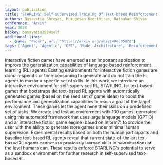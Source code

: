 ```yaml
---
layout: publication
title: 'STARLING: Self-supervised Training Of Text-based Reinforcement Learning Agent With Large Language Models'
authors: Basavatia Shreyas, Murugesan Keerthiram, Ratnakar Shivam
conference: "Arxiv"
year: 2024
bibkey: basavatia2024self
additional_links:
  - {name: "Paper", url: "https://arxiv.org/abs/2406.05872"}
tags: ['Agent', 'Agentic', 'GPT', 'Model Architecture', 'Reinforcement Learning', 'Tools', 'Training Techniques']
---
```

Interactive fiction games have emerged as an important application to improve the generalization capabilities of language-based reinforcement learning (RL) agents. Existing environments for interactive fiction games are domain-specific or time-consuming to generate and do not train the RL agents to master a specific set of skills. In this work, we introduce an interactive environment for self-supervised RL, STARLING, for text-based games that bootstraps the text-based RL agents with automatically generated games (based on the seed set of game ideas) to boost the performance and generalization capabilities to reach a goal of the target environment. These games let the agent hone their skills on a predefined set of tasks. We create and test an environment with 100 games, generated using this automated framework that uses large language models (GPT-3) and an interactive fiction game engine (based on Inform7) to provide the user with the ability to generate more games under minimal human supervision. Experimental results based on both the human participants and baseline text-based RL agents reveal that current state-of-the-art text-based RL agents cannot use previously learned skills in new situations at the level humans can. These results enforce STARLING's potential to serve as a sandbox environment for further research in self-supervised text-based RL.
